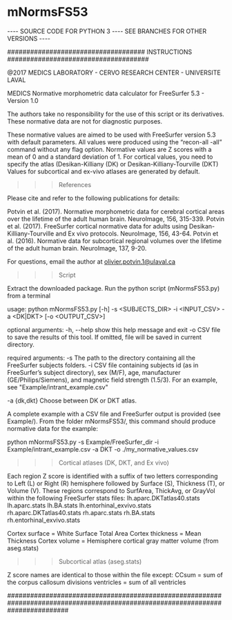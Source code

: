 # mNormsFS53
---- SOURCE CODE FOR PYTHON 3 ---- SEE BRANCHES FOR OTHER VERSIONS ----

#################################### INSTRUCTIONS #####################################

@2017 MEDICS LABORATORY - CERVO RESEARCH CENTER - UNIVERSITE LAVAL

MEDICS Normative morphometric data calculator for FreeSurfer 5.3 - Version 1.0

The authors take no responsibility for the use of this script or its derivatives.
These normative data are not for diagnostic purposes.

These normative values are aimed to be used with FreeSurfer version 5.3 with default parameters.
All values were produced using the “recon-all -all” command without any flag option.
Normative values are Z scores with a mean of 0 and a standard deviation of 1.
For cortical values, you need to specify the atlas (Desikan-Killiany (DK) or Desikan-Killiany-Tourville (DKT)
Values for subcortical and ex-vivo atlases are generated by default.


>>> References

 Please cite and refer to the following publications for details:

 Potvin et al. (2017). Normative morphometric data for cerebral cortical areas over the lifetime of the adult human brain. NeuroImage, 156, 315-339.
 Potvin et al. (2017). FreeSurfer cortical normative data for adults using Desikan-Killiany-Tourville and Ex vivo protocols. NeuroImage, 156, 43-64.
 Potvin et al. (2016). Normative data for subcortical regional volumes over the lifetime of the adult human brain. NeuroImage, 137, 9-20.

For questions, email the author at olivier.potvin.1@ulaval.ca


>>> Script

 Extract the downloaded package. 
 Run the python script (mNormsFS53.py) from a terminal

 usage: python mNormsFS53.py [-h] -s <SUBJECTS_DIR> -i <INPUT_CSV> -a <DK|DKT> [-o <OUTPUT_CSV>]

 optional arguments:
   -h, --help       show this help message and exit
   -o               CSV file to save the results of this tool. If omitted, file
                    will be saved in current directory.
     
 required arguments:
   -s               The path to the directory containing all the FreeSurfer
                    subjects folders.
   -i               CSV file containing subjects id (as in FreeSurfer’s subject
                    directory), sex (M/F), age, manufacturer (GE/Philips/Siemens),
                    and magnetic field strength (1.5/3). 
                    For an example, see "Example/intrant_example.csv"

   -a {dk,dkt}      Choose between DK or DKT atlas.

 A complete example with a CSV file and FreeSurfer output is provided (see Example/). From the folder mNormsFS53/, this command should produce normative data for the example:

 python mNormsFS53.py -s Example/FreeSurfer_dir -i Example/intrant_example.csv -a DKT -o ./my_normative_values.csv


>>> Cortical atlases (DK, DKT, and Ex vivo)

 Each region Z score is identified with a suffix of two letters corresponding to Left (L) or Right (R) hemisphere followed by Surface (S),
 Thickness (T), or Volume (V). These regions correspond to SurfArea, ThickAvg, or GrayVol within the following FreeSurfer stats files:
 lh.aparc.DKTatlas40.stats
 lh.aparc.stats
 lh.BA.stats
 lh.entorhinal_exvivo.stats
 rh.aparc.DKTatlas40.stats
 rh.aparc.stats
 rh.BA.stats
 rh.entorhinal_exvivo.stats 

 Cortex surface = White Surface Total Area 
 Cortex thickness = Mean Thickness
 Cortex volume = Hemisphere cortical gray matter volume (from aseg.stats)


>>> Subcortical atlas (aseg.stats)

 Z score names are identical to those within the file except:
 CCsum = sum of the corpus callosum divisions
 ventricles = sum of all ventricles

################################################################################################################################
